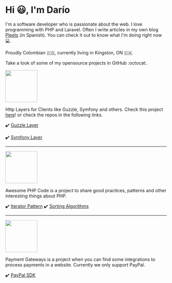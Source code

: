 # Hi :smiley:, I'm Darío

I'm a software developer who is passionate about the web. I love programming with PHP and Laravel.
Often I write articles in my own blog [Pleets](https://blog.pleets.org) (in Spanish). You can check it out to know what I'm doing right now :computer:.

Proudly Colombian 🇨🇴, currently living in Kingston, ON 🇨🇦.

Take a look of some of my opensource projects in GitHub :octocat:.

<img src="https://blog.pleets.org/img/articles/easy-http-logo.png" width="100">

Http Layers for Clients like Guzzle, Symfony and others. Check this project [here](https://github.com/easy-http)! or check the repos in the following links.

:heavy_check_mark: [Guzzle Layer](https://github.com/easy-http/guzzle-layer)

:heavy_check_mark: [Symfony Layer](https://github.com/easy-http/symfony-layer)

<hr />

<img src="https://blog.pleets.org/img/articles/awesome-php-code-icon.jpg" width="100">

Awesome PHP Code is a project to share good practices, patterns and other interesting things about PHP.

:heavy_check_mark: [Iterator Pattern](https://github.com/awesome-php-code/iterator-pattern)
:heavy_check_mark: [Sorting Algorithms](https://github.com/awesome-php-code/sorting-algorithms)

<hr />

<img src="https://blog.pleets.org/img/articles/payment-gateways-logo.png" width="100">

Payment Gateways is a project when you can find some integrations to process payments in a website. Currently we only support PayPal.

:heavy_check_mark: [PayPal SDK](https://github.com/payment-gateways/paypal-sdk)

